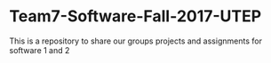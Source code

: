 # Team7-Software-Fall-2017-UTEP
This is a repository to share our groups projects and assignments for software 1 and 2
